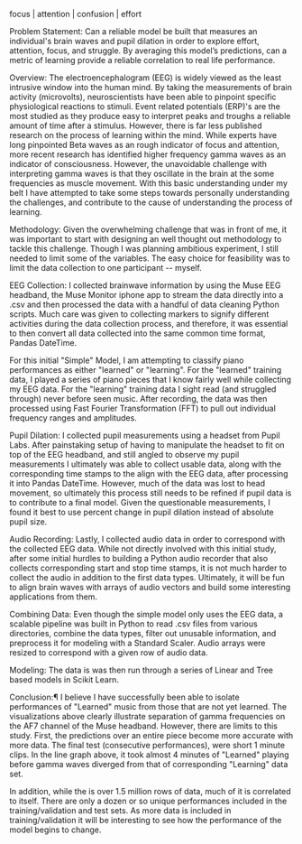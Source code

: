 focus | attention | confusion | effort

Problem Statement:
Can a reliable model be built that measures an individual's brain waves and pupil dilation in order to explore effort, attention, focus, and struggle. By averaging this model’s predictions, can a metric of learning provide a reliable correlation to real life performance.

Overview:
The electroencephalogram (EEG) is widely viewed as the least intrusive window into the human mind. By taking the measurements of brain activity (microvolts), neuroscientists have been able to pinpoint specific physiological reactions to stimuli. Event related potentials (ERP)'s are the most studied as they produce easy to interpret peaks and troughs a reliable amount of time after a stimulus. However, there is far less published research on the process of learning within the mind. While experts have long pinpointed Beta waves as an rough indicator of focus and attention, more recent research has identified higher frequency gamma waves as an indicator of consciousness. However, the unavoidable challenge with interpreting gamma waves is that they oscillate in the brain at the some frequencies as muscle movement. With this basic understanding under my belt I have attempted to take some steps towards personally understanding the challenges, and contribute to the cause of understanding the process of learning.

Methodology:
Given the overwhelming challenge that was in front of me, it was important to start with designing an well thought out methodology to tackle this challenge. Though I was planning ambitious experiment, I still needed to limit some of the variables. The easy choice for feasibility was to limit the data collection to one participant -- myself.

EEG Collection:
I collected brainwave information by using the Muse EEG headband, the Muse Monitor iphone app to stream the data directly into a .csv and then processed the data with a handful of data cleaning Python scripts. Much care was given to collecting markers to signify different activities during the data collection process, and therefore, it was essential to then convert all data collected into the same common time format, Pandas DateTime.

For this initial "Simple" Model, I am attempting to classify piano performances as either "learned" or "learning". For the "learned" training data, I played a series of piano pieces that I know fairly well while collecting my EEG data. For the "learning" training data I sight read (and struggled through) never before seen music. After recording, the data was then processed using Fast Fourier Transformation (FFT) to pull out individual frequency ranges and amplitudes.

Pupil Dilation:
I collected pupil measurements using a headset from Pupil Labs. After painstaking setup of having to manipulate the headset to fit on top of the EEG headband, and still angled to observe my pupil measurements I ultimately was able to collect usable data, along with the corresponding time stamps to the align with the EEG data, after processing it into Pandas DateTime. However, much of the data was lost to head movement, so ultimately this process still needs to be refined if pupil data is to contribute to a final model. Given the questionable measurements, I found it best to use percent change in pupil dilation instead of absolute pupil size.

Audio Recording:
Lastly, I collected audio data in order to correspond with the collected EEG data. While not directly involved with this initial study, after some initial hurdles to building a Python audio recorder that also collects corresponding start and stop time stamps, it is not much harder to collect the audio in addition to the first data types. Ultimately, it will be fun to align brain waves with arrays of audio vectors and build some interesting applications from them.

Combining Data:
Even though the simple model only uses the EEG data, a scalable pipeline was built in Python to read .csv files from various directories, combine the data types, filter out unusable information, and preprocess it for modeling with a Standard Scaler. Audio arrays were resized to correspond with a given row of audio data.

Modeling:
The data is was then run through a series of Linear and Tree based models in Scikit Learn.

Conclusion:¶
I believe I have successfully been able to isolate performances of "Learned" music from those that are not yet learned. The visualizations above clearly illustrate separation of gamma frequencies on the AF7 channel of the Muse headband. However, there are limits to this study. First, the predictions over an entire piece become more accurate with more data. The final test (consecutive performances), were short 1 minute clips. In the line graph above, it took almost 4 minutes of "Learned" playing before gamma waves diverged from that of corresponding "Learning" data set.

In addition, while the is over 1.5 million rows of data, much of it is correlated to itself. There are only a dozen or so unique performances included in the training/validation and test sets. As more data is included in training/validation it will be interesting to see how the performance of the model begins to change.
